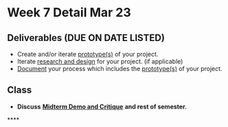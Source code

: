 # Week 7 Detail Mar 23

## Deliverables \(DUE ON DATE LISTED\)

* Create and/or iterate [prototype\(s\)](../project_plan/) of your project.
* Iterate [research and design](../project_plan/) for your project. \(if applicable\)
* [Document](../pre-work/website.md) your process which includes the [prototype\(s\)](../project_plan/) of your project.

## Class

* **Discuss** [**Midterm Demo and Critique**](../critiques-demos-presentations-and-exhibition/project_demo.md) **and rest of semester.**

\*\*\*\*

